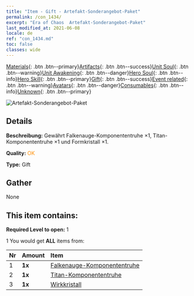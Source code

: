 ```yaml
---
title: "Item - Gift - Artefakt-Sonderangebot-Paket"
permalink: /con_1434/
excerpt: "Era of Chaos  Artefakt-Sonderangebot-Paket"
last_modified_at: 2021-06-08
locale: de
ref: "con_1434.md"
toc: false
classes: wide
---
```

 [Materials](/ItemsDE/){: .btn .btn--primary}[Artifacts](/ItemsDE/Artifacts/){: .btn .btn--success}[Unit Soul](/ItemsDE/UnitSoul/){: .btn .btn--warning}[Unit Awakening](/ItemsDE/UnitAwakening/){: .btn .btn--danger}[Hero Soul](/ItemsDE/HeroSoul/){: .btn .btn--info}[Hero Skill](/ItemsDE/HeroSkill/){: .btn .btn--primary}[Gift](/ItemsDE/Gift/){: .btn .btn--success}[Event related](/ItemsDE/Events/){: .btn .btn--warning}[Avatars](/ItemsDE/Avatars/){: .btn .btn--danger}[Consumables](/ItemsDE/Consumables/){: .btn .btn--info}[Unknown](/ItemsDE/Unknown/){: .btn .btn--primary}

 ![Artefakt-Sonderangebot-Paket](/images/t/i_907048.png)

## Details
 **Beschreibung:** Gewährt Falkenauge-Komponententruhe ×1, Titan-Komponententruhe ×1 und Formkristall ×1.

 **Quality:** <span style="color: #FF8C00">OK</span>

 **Type:** Gift

## Gather

  None

## This item contains:

 **Required Level to open:** 1

 1 You would get **ALL** items  from:

  | Nr | Amount |     Item    |
  |:---|:-------|:------------|
  | 1 |  **1x** | [Falkenauge-Komponententruhe](/ItemsDE/con_1349/) |  | 
  | 2 |  **1x** | [Titan-Komponententruhe](/ItemsDE/con_1343/) |  | 
  | 3 |  **1x** | [Wirkkristall](/ItemsDE/art_189/) |  | 
